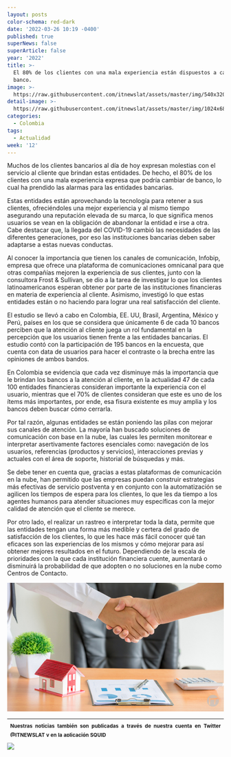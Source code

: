 ```yaml
---
layout: posts
color-schema: red-dark
date: '2022-03-26 10:19 -0400'
published: true
superNews: false
superArticle: false
year: '2022'
title: >-
  El 80% de los clientes con una mala experiencia están dispuestos a cambiar de
  banco.
image: >-
  https://raw.githubusercontent.com/itnewslat/assets/master/img/540x320/Acuerdos-p.jpg
detail-image: >-
  https://raw.githubusercontent.com/itnewslat/assets/master/img/1024x680/Acuerdos-g.jpg
categories:
  - Colombia
tags:
  - Actualidad
week: '12'
---
```

Muchos de los clientes bancarios al día de hoy expresan molestias con el servicio al cliente que brindan estas entidades. De hecho, el 80% de los clientes con una mala experiencia expresa que podría cambiar de banco, lo cual ha prendido las alarmas para las entidades bancarias. 

Estas entidades están aprovechando la tecnología para retener a sus clientes, ofreciéndoles una mejor experiencia y al mismo tiempo asegurando una reputación elevada de su marca, lo que significa menos usuarios se vean en la obligación de abandonar la entidad e irse a otra. Cabe destacar que, la llegada del COVID-19 cambió las necesidades de las diferentes generaciones, por eso las instituciones bancarias deben saber adaptarse a estas nuevas conductas.

Al conocer la importancia que tienen los canales de comunicación, Infobip, empresa que ofrece una plataforma de comunicaciones omnicanal para que otras compañías mejoren la experiencia de sus clientes, junto con la consultora Frost & Sullivan, se dio a la tarea de investigar lo que los clientes latinoamericanos esperan obtener por parte de las instituciones financieras en materia de experiencia al cliente. Asimismo, investigó lo que estas entidades están o no haciendo para lograr una real satisfacción del cliente.

El estudio se llevó a cabo en Colombia, EE. UU, Brasil, Argentina, México y Perú, países en los que se considera que únicamente 6 de cada 10 bancos perciben que la atención al cliente juega un rol fundamental en la percepción que los usuarios tienen frente a las entidades bancarias. El estudio contó con la participación de 195 bancos en la encuesta, que cuenta con data de usuarios para hacer el contraste o la brecha entre las opiniones de ambos bandos.

En Colombia se evidencia que cada vez disminuye más la importancia que le brindan los bancos a la atención al cliente, en la actualidad 47 de cada 100 entidades financieras consideran importante la experiencia con el usuario, mientras que el 70% de clientes consideran que este es uno de los ítems más importantes, por ende, esa fisura existente es muy amplia y los bancos deben buscar cómo cerrarla.

Por tal razón, algunas entidades se están poniendo las pilas con mejorar sus canales de atención. La mayoría han buscado soluciones de comunicación con base en la nube, las cuales les permiten monitorear e interpretar asertivamente factores esenciales como: navegación de los usuarios, referencias (productos y servicios), interacciones previas y actuales con el área de soporte, historial de búsquedas y más.

Se debe tener en cuenta que, gracias a estas plataformas de comunicación en la nube, han permitido que las empresas puedan construir estrategias más efectivas de servicio postventa y en conjunto con la automatización se agilicen los tiempos de espera para los clientes, lo que les da tiempo a los agentes humanos para atender situaciones muy específicas con la mejor calidad de atención que el cliente se merece. 

Por otro lado, el realizar un rastreo e interpretar toda la data, permite que las entidades tengan una forma más medible y certera del grado de satisfacción de los clientes, lo que les hace más fácil conocer qué tan eficaces son las experiencias de los mismos y cómo mejorar para así obtener mejores resultados en el futuro.
Dependiendo de la escala de prioridades con la que cada institución financiera cuente, aumentará o disminuirá la probabilidad de que adopten o no soluciones en la nube como Centros de Contacto. 

![](https://raw.githubusercontent.com/itnewslat/assets/master/img/540x320/Acuerdos-p.jpg)

<table style="height: 42px;" width="569">
<tbody>
<tr>
<td style="text-align: justify;"><sub><strong>Nuestras noticias también son publicadas a través de nuestra cuenta en Twitter <a href="https://twitter.com/itnewslat?lang=es">@ITNEWSLAT</a> y en la aplicación <a href="https://squidapp.co/en/">SQUID</a></strong></sub></td>
</tr>
</tbody>
</table>

<img src="https://tracker.metricool.com/c3po.jpg?hash=56f88a41e39ab42c063cc51676587a04"/>

